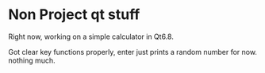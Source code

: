 # Non Project qt stuff

Right now, working on a simple calculator in Qt6.8.

Got clear key functions properly, enter just prints a random number for now. nothing much. 
